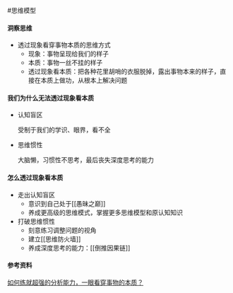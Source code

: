 #思维模型 

#### 洞察思维
- 透过现象看穿事物本质的思维方式
	- 现象：事物呈现给我们的样子
	- 本质：事物一丝不挂的样子
	- 透过现象看本质：把各种花里胡哨的衣服脱掉，露出事物本来的样子，直接在本质上做功，从根本上解决问题

#### 我们为什么无法透过现象看本质

- 认知盲区

    受制于我们的学识、眼界，看不全

- 思维惯性

    大脑懒，习惯性不思考，最后丧失深度思考的能力

#### 怎么透过现象看本质

- 走出认知盲区
    - 意识到自己处于[[愚昧之巅]]
    - 养成更高级的思维模式，掌握更多思维模型和原认知知识
- 打破思维惯性
    - 刻意练习调整问题的视角
    - 建立[[思维防火墙]]
    - 养成深度思考的能力：[[倒推因果链]]

####  参考资料

[如何练就超强的分析能力，一眼看穿事物的本质？](https://www.zhihu.com/column/p/228029887)